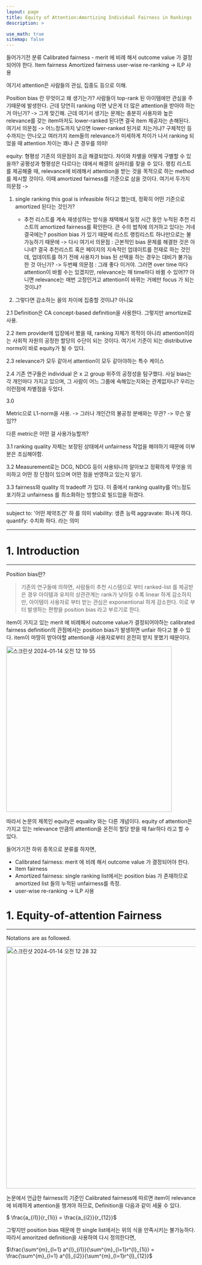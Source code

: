 ```yaml
---
layout: page
title: Equity of Attention:Amortizing Individual Fairness in Rankings
description: >

use_math: true
sitemap: false
---
```


들어가기전 분류
Calibrated fairness - merit 에 비례 해서 outcome value 가 결정되어야 한다.
Item fairness
Amortized fairness
user-wise re-ranking -> ILP 사용

여기서 attention은 사람들의 관심, 집중도 등으로 이해.

Position bias 란 무엇이고 왜 생기는가? 사람들이 top-rank 된 아이템에만 관심을 주기때문에 발생한다.
근데 당연히 ranking 이면 낮은게 더 많은 attention을 받아야 하는거 아닌가? -> 그게 맞긴해. 근데 여기서 생기는 문제는 충분히 사용자와 높은 relevance를 갖는 item마저도 lower-ranked 된다면 결국 item 제공자는 손해된다. 
여기서 의문점 -> 어느정도까지 낮으면 lower-ranked 된거로 치는거냐? 구체적인 등수까지는 안나오고 여러가지 item들의 relevance가 미세하게 차이가 나서 ranking 되었을 때 attention 차이는 꽤나 큰 경우를 의미!

equity: 형평성
기존의 의문점이 조금 해결되었다. 차이와 차별을 어떻게 구별할 수 있을까? 공평성과 형평성은 다르다는 데에서 해결의 실마리를 찾을 수 있다. 
랭킹 리스트를 제공해줄 때, relevance에 비례해서 attention을 받는 것을 목적으로 하는 method를 제시할 것이다. 이때 amortized fairness를 기준으로 삼을 것이다.
여기서 두가지 의문점  -> 
1. single ranking this goal is infeasible 하다고 했는데, 정확히 어떤 기준으로 amortized 된다는 것인가?
    - 추천 리스트를 계속 재생성하는 방식을 채택해서 일정 시간 동안 누적된 추천 리스트의 amortized fairness를 확인한다. 큰 수의 법칙에 의거하고 있다는 거네 결국에는? position bias 가 있기 때문에 리스트 랭킹리스트 하나만으로는 불가능하기 때문에 
        -> 다시 여기서 의문점 : 근본적인 bias 문제를 해결한 것은 아니네?  결국 추천리스트 혹은 페이지의 지속적인 업데이트를 전재로 하는 것인데, 업데이트를 하기 전에 사용자가 bias 된 선택을 하는 경우는 대비가 불가능 한 것 아닌가? 
        -> 두번째 의문점 : 그래 좋다 이거야. 그러면 over time 마다 attention이 바뀔 수는 있겠지만, relevance는 매 time마다 바뀔 수 있어?? 아니면 relevance는 매번 고정인거고 attention이 바뀌는 거에만 focus 가 되는 것이냐?


2. 그렇다면 감소하는 꼴의 차이에 집중할 것이냐? 아니요


2.1
Definition은 CA concept-based definition을 사용한다. 그렇지만 amortize로 사용. 

2.2
item provider에 입장에서 봤을 때, ranking 자체가 목적이 아니라 attention이라는 사회적 자원의 공정한 할당의 수단이 되는 것이다. 
여기서 기준이 되는 distributive norms이 바로 equity가 될 수 있다. 

2.3
relevance가 모두 같아서 attention이 모두 같아야하는 특수 케이스

2.4
기존 연구들은 individual 은 x 고  group 위주의 공정성을 탐구했다.
사실 bias는 각 개인마다 가지고 있으며, 그 사람이 어느 그룹에 속해있는지와는 관계없자나?
우리는 이런점에 차별점을 두었다.

3.0

Metric으로 L1-norm을 사용. -> 그러나 개인간의 불공정 분배와는 무관? -> 무슨 말임??

다른 metric은 어떤 걸 사용가능할까?

3.1
ranking quality 자체는 보장된 상태에서 unfairness 작업을 해야하기 때문에 이부분은 조심해야함.

3.2
Measurement로는 DCG, NDCG 등이 사용되니까 알아보고 정확하게 무엇을 의미하고 어떤 장 단점이 있으며 어떤 점을 반영하고 있는지 알기.

3.3
fairness와 quality 의 tradeoff 가 있다.
이 중에서 ranking quality를 어느정도 포기하고 unfairness 를 최소화하는 방향으로 빌드업을 하겠다.



---
subject to: '어떤 제약조건' 하 를 의미
viability: 생존 능력
aggravate: 화나게 하다.
quantify: 수치화 하다. 라는 의미

---

# **1. Introduction**
---
Position bias란?
> 기존의 연구들에 의하면, 사람들이 추천 시스템으로 부터 ranked-list 를 제공받은 경우 아이템과 유저의 상관관계는 rank가 낮아질 수록 linear 하게 감소하지만, 아이템이 사용자로 부터 받는 관심은 exponentional 하게 감소한다. 이로 부터 발생하는 편향을 position bias 라고 부르기로 한다.

item이 가지고 있는 merit 에 비례해서 outcome value가 결정되어야하는 calibrated fairness definition의 관점에서는 position bias가 발생하면 unfair 하다고 볼 수 있다.
item이 마땅히 받아야할 attention을 사용자로부터 온전히 받지 못했기 때문이다.

<img width="440" alt="스크린샷 2024-01-14 오전 12 19 55" src="https://github.com/TaewookHam/TaewookHam.github.io/assets/117107025/ef37d34b-3de0-4083-80aa-8aed5bf054e9">

따라서 논문의 제목인 equity은 equality 와는 다른 개념이다. equity of attention은 가지고 있는 relevance 만큼의 attention을 온전히 할당 받을 때 fair하다 라고 할 수 있다.

들어가기전 하위 종목으로 분류를 하자면,

- Calibrated fairness: merit 에 비례 해서 outcome value 가 결정되어야 한다.
- Item fairness
- Amortized fairness: single ranking list에서는 position bias 가 존재하므로 amortized list 들의 누적된 unfairness를 측정.
- user-wise re-ranking -> ILP 사용

# **1. Equity-of-attention Fairness**
---
Notations are as followed.

<img width="643" alt="스크린샷 2024-01-14 오전 12 28 32" src="https://github.com/TaewookHam/TaewookHam.github.io/assets/117107025/7525a4d3-31cf-462b-8fe0-f81ee1949c71">

논문에서 언급한 fairness의 기준인 Calibrated fairness에 따르면 item이 relevance 에 비례하게 attention을 챙겨야 하므로, Definition을 다음과 같이 세울 수 있다.

$ \frac{a_{i1}}{r_{1i}} = \frac{a_{i2}}{r_{12}}$

그렇지만 position bias 때문에 한 single list에서는 위의 식을 만족시키는 불가능하다. 따라서 amoritzed definition을 사용하여 다시 정의한다면,

$\frac{\sum^{m}_{l=1} a^{l}_{i1}}{\sum^{m}_{l=1}r^{l}_{1i}} = \frac{\sum^{m}_{l=1} a^{l}_{i2}}{\sum^{m}_{l=1}r^{l}_{12}}$ 



